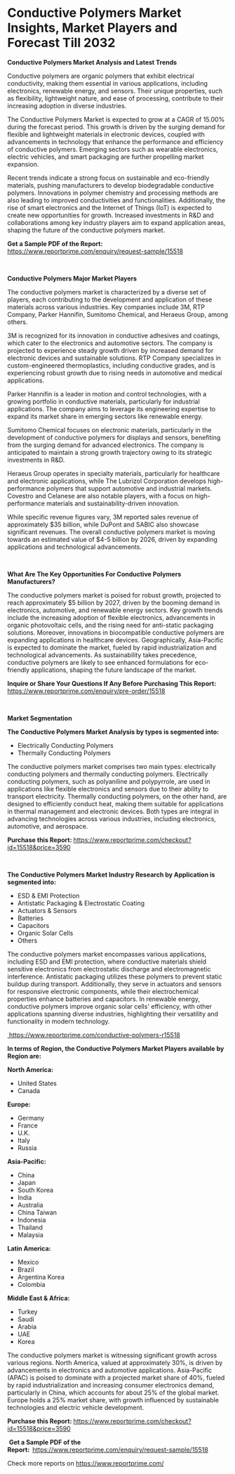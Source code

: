 <p><h1>Conductive Polymers Market Insights, Market Players and Forecast Till 2032</h1></p><p><strong>Conductive Polymers Market Analysis and Latest Trends</strong></p>
<p><p>Conductive polymers are organic polymers that exhibit electrical conductivity, making them essential in various applications, including electronics, renewable energy, and sensors. Their unique properties, such as flexibility, lightweight nature, and ease of processing, contribute to their increasing adoption in diverse industries.</p><p>The Conductive Polymers Market is expected to grow at a CAGR of 15.00% during the forecast period. This growth is driven by the surging demand for flexible and lightweight materials in electronic devices, coupled with advancements in technology that enhance the performance and efficiency of conductive polymers. Emerging sectors such as wearable electronics, electric vehicles, and smart packaging are further propelling market expansion.</p><p>Recent trends indicate a strong focus on sustainable and eco-friendly materials, pushing manufacturers to develop biodegradable conductive polymers. Innovations in polymer chemistry and processing methods are also leading to improved conductivities and functionalities. Additionally, the rise of smart electronics and the Internet of Things (IoT) is expected to create new opportunities for growth. Increased investments in R&D and collaborations among key industry players aim to expand application areas, shaping the future of the conductive polymers market.</p></p>
<p><strong>Get a Sample PDF of the Report:&nbsp;</strong> <a href="https://www.reportprime.com/enquiry/request-sample/15518?utm_campaign=2316&utm_medium=2&utm_source=Github&utm_content=ia&utm_term=20032025&utm_id=conductive-polymers">https://www.reportprime.com/enquiry/request-sample/15518</a></p>
<p>&nbsp;</p>
<p><strong>Conductive Polymers Major Market Players</strong></p>
<p><p>The conductive polymers market is characterized by a diverse set of players, each contributing to the development and application of these materials across various industries. Key companies include 3M, RTP Company, Parker Hannifin, Sumitomo Chemical, and Heraeus Group, among others.</p><p>3M is recognized for its innovation in conductive adhesives and coatings, which cater to the electronics and automotive sectors. The company is projected to experience steady growth driven by increased demand for electronic devices and sustainable solutions. RTP Company specializes in custom-engineered thermoplastics, including conductive grades, and is experiencing robust growth due to rising needs in automotive and medical applications.</p><p>Parker Hannifin is a leader in motion and control technologies, with a growing portfolio in conductive materials, particularly for industrial applications. The company aims to leverage its engineering expertise to expand its market share in emerging sectors like renewable energy.</p><p>Sumitomo Chemical focuses on electronic materials, particularly in the development of conductive polymers for displays and sensors, benefiting from the surging demand for advanced electronics. The company is anticipated to maintain a strong growth trajectory owing to its strategic investments in R&D.</p><p>Heraeus Group operates in specialty materials, particularly for healthcare and electronic applications, while The Lubrizol Corporation develops high-performance polymers that support automotive and industrial markets. Covestro and Celanese are also notable players, with a focus on high-performance materials and sustainability-driven innovation.</p><p>While specific revenue figures vary, 3M reported sales revenue of approximately $35 billion, while DuPont and SABIC also showcase significant revenues. The overall conductive polymers market is moving towards an estimated value of $4-5 billion by 2026, driven by expanding applications and technological advancements.</p></p>
<p>&nbsp;</p>
<p><strong>What Are The Key Opportunities For Conductive Polymers Manufacturers?</strong></p>
<p><p>The conductive polymers market is poised for robust growth, projected to reach approximately $5 billion by 2027, driven by the booming demand in electronics, automotive, and renewable energy sectors. Key growth trends include the increasing adoption of flexible electronics, advancements in organic photovoltaic cells, and the rising need for anti-static packaging solutions. Moreover, innovations in biocompatible conductive polymers are expanding applications in healthcare devices. Geographically, Asia-Pacific is expected to dominate the market, fueled by rapid industrialization and technological advancements. As sustainability takes precedence, conductive polymers are likely to see enhanced formulations for eco-friendly applications, shaping the future landscape of the market.</p></p>
<p><strong>Inquire or Share Your Questions If Any Before Purchasing This Report:</strong> <a href="https://www.reportprime.com/enquiry/pre-order/15518?utm_campaign=2316&utm_medium=2&utm_source=Github&utm_content=ia&utm_term=20032025&utm_id=conductive-polymers">https://www.reportprime.com/enquiry/pre-order/15518</a></p>
<p>&nbsp;</p>
<p><strong>Market Segmentation</strong></p>
<p><strong>The Conductive Polymers Market Analysis by types is segmented into:</strong></p>
<p><ul><li>Electrically Conducting Polymers</li><li>Thermally Conducting Polymers</li></ul></p>
<p><p>The conductive polymers market comprises two main types: electrically conducting polymers and thermally conducting polymers. Electrically conducting polymers, such as polyaniline and polypyrrole, are used in applications like flexible electronics and sensors due to their ability to transport electricity. Thermally conducting polymers, on the other hand, are designed to efficiently conduct heat, making them suitable for applications in thermal management and electronic devices. Both types are integral in advancing technologies across various industries, including electronics, automotive, and aerospace.</p></p>
<p><strong>Purchase this Report:&nbsp;</strong><a href="https://www.reportprime.com/checkout?id=15518&price=3590&utm_campaign=2316&utm_medium=2&utm_source=Github&utm_content=ia&utm_term=20032025&utm_id=conductive-polymers">https://www.reportprime.com/checkout?id=15518&price=3590</a></p>
<p>&nbsp;</p>
<p><strong>The Conductive Polymers Market Industry Research by Application is segmented into:</strong></p>
<p><ul><li>ESD & EMI Protection</li><li>Antistatic Packaging & Electrostatic Coating</li><li>Actuators & Sensors</li><li>Batteries</li><li>Capacitors</li><li>Organic Solar Cells</li><li>Others</li></ul></p>
<p><p>The conductive polymers market encompasses various applications, including ESD and EMI protection, where conductive materials shield sensitive electronics from electrostatic discharge and electromagnetic interference. Antistatic packaging utilizes these polymers to prevent static buildup during transport. Additionally, they serve in actuators and sensors for responsive electronic components, while their electrochemical properties enhance batteries and capacitors. In renewable energy, conductive polymers improve organic solar cells' efficiency, with other applications spanning diverse industries, highlighting their versatility and functionality in modern technology.</p></p>
<p><a href="https://www.reportprime.com/conductive-polymers-r15518?utm_campaign=2316&utm_medium=2&utm_source=Github&utm_content=ia&utm_term=20032025&utm_id=conductive-polymers">&nbsp;https://www.reportprime.com/conductive-polymers-r15518</a></p>
<p><strong>In terms of Region, the Conductive Polymers Market Players available by Region are:</strong></p>
<p>
    <p> <strong> North America: </strong>
        <ul>
            <li>United States</li>
            <li>Canada</li>
        </ul>
        </p> 
    <p> <strong> Europe: </strong>
        <ul>
            <li>Germany</li>
            <li>France</li>
            <li>U.K.</li>
            <li>Italy</li>
            <li>Russia</li>
        </ul>
        </p> 
    <p> <strong> Asia-Pacific: </strong>
        <ul>
            <li>China</li>
            <li>Japan</li>
            <li>South Korea</li>
            <li>India</li>
            <li>Australia</li>
            <li>China Taiwan</li>
            <li>Indonesia</li>
            <li>Thailand</li>
            <li>Malaysia</li>
        </ul>
        </p> 
    <p> <strong> Latin America: </strong>
        <ul>
            <li>Mexico</li>
            <li>Brazil</li>
            <li>Argentina Korea</li>
            <li>Colombia</li>
        </ul>
        </p> 
    <p> <strong> Middle East & Africa: </strong>
        <ul>
            <li>Turkey</li>
            <li>Saudi</li>
            <li>Arabia</li>
            <li>UAE</li>
            <li>Korea</li>
        </ul>
    </p>
    </p>
<p><p>The conductive polymers market is witnessing significant growth across various regions. North America, valued at approximately 30%, is driven by advancements in electronics and automotive applications. Asia-Pacific (APAC) is poised to dominate with a projected market share of 40%, fueled by rapid industrialization and increasing consumer electronics demand, particularly in China, which accounts for about 25% of the global market. Europe holds a 25% market share, with growth influenced by sustainable technologies and electric vehicle development.</p></p>
<p><strong>Purchase this Report: </strong><a href="https://www.reportprime.com/checkout?id=15518&price=3590&utm_campaign=2316&utm_medium=2&utm_source=Github&utm_content=ia&utm_term=20032025&utm_id=conductive-polymers">https://www.reportprime.com/checkout?id=15518&price=3590</a></p>
<p>&nbsp;<strong>Get a Sample PDF of the Report:&nbsp;&nbsp;</strong><a href="https://www.reportprime.com/enquiry/request-sample/15518?utm_campaign=2316&utm_medium=2&utm_source=Github&utm_content=ia&utm_term=20032025&utm_id=conductive-polymers">https://www.reportprime.com/enquiry/request-sample/15518</a></p>
<p><strong></strong></p>
<p>Check more reports on <a href="https://www.reportprime.com/?utm_campaign=2316&utm_medium=2&utm_source=Github&utm_content=ia&utm_term=20032025&utm_id=conductive-polymers">https://www.reportprime.com/</a></p>